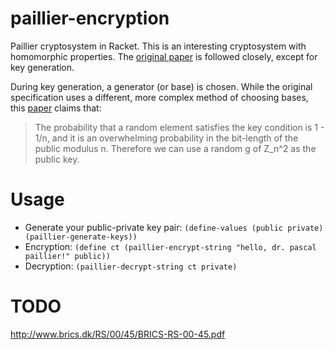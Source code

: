 # paillier-encryption
Paillier cryptosystem in Racket. This is an interesting cryptosystem with homomorphic properties. The [original paper](http://williams.comp.ncat.edu/signing/Pascal%20Paillier.pdf) is followed closely, except for key generation. 

During key generation, a generator (or base) is chosen. While the original specification uses a different, more complex method of choosing bases, this [paper](https://www.cdc.informatik.tu-darmstadt.de/reports/TR/TI-02-04.pdf) claims that:

>   The probability that a random element satisfies the key
>   condition is 1 - 1/n, and it is an overwhelming probability in the bit-length of the
>   public modulus n. Therefore we can use a random g of Z_n^2 as the public key.

Usage
=====
* Generate your public-private key pair: `(define-values (public private) (paillier-generate-keys))`
* Encryption: `(define ct (paillier-encrypt-string "hello, dr. pascal paillier!" public))`
* Decryption: `(paillier-decrypt-string ct private)`

TODO
====
http://www.brics.dk/RS/00/45/BRICS-RS-00-45.pdf
